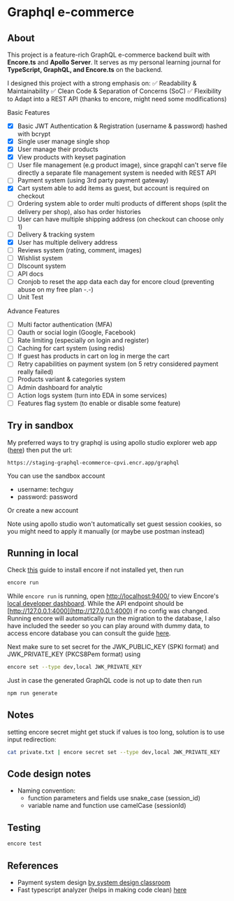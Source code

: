 # Graphql e-commerce

## About

This project is a feature-rich GraphQL e-commerce backend built with **Encore.ts** and **Apollo Server**.
It serves as my personal learning journal for **TypeScript, GraphQL, and Encore.ts** on the backend.

I designed this project with a strong emphasis on:
✅ Readability & Maintainability
✅ Clean Code & Separation of Concerns (SoC)
✅ Flexibility to Adapt into a REST API (thanks to encore, might need some modifications)

Basic Features

* [X] Basic JWT Authentication & Registration (username & password) hashed with bcrypt
* [X] Single user manage single shop
* [X] User manage their products
* [X] View products with keyset pagination
* [ ] User file management (e.g product image), since grapqhl can't serve file directly a separate file management system is needed with REST API
* [ ] Payment system (using 3rd party payment gateway)
* [X] Cart system able to add items as guest, but account is required on checkout
* [ ] Ordering system able to order multi products of different shops (split the delivery per shop), also has order histories
* [ ] User can have multiple shipping address (on checkout can choose only 1)
* [ ] Delivery & tracking system
* [X] User has multiple delivery address
* [ ] Reviews system (rating, comment, images)
* [ ] Wishlist system
* [ ] DIscount system
* [ ] API docs
* [ ] Cronjob to reset the app data each day for encore cloud (preventing abuse on my free plan -.-)
* [ ] Unit Test

Advance Features

* [ ] Multi factor authentication (MFA)
* [ ] Oauth or social login (Google, Facebook)
* [ ] Rate limiting (especially on login and register)
* [ ] Caching for cart system (using redis)
* [ ] If guest has products in cart on log in merge the cart
* [ ] Retry capabilities on payment system (on 5 retry considered payment really failed)
* [ ] Products variant & categories system
* [ ] Admin dashboard for analytic
* [ ] Action logs system (turn into EDA in some services)
* [ ] Features flag system (to enable or disable some feature)

## Try in sandbox

My preferred ways to try graphql is using apollo studio explorer web app ([here](https://studio.apollographql.com/sandbox/explorer "Apollo sandbox")) then put the url:

```
https://staging-graphql-ecommerce-cpvi.encr.app/graphql
```

You can use the sandbox account

* username: techguy
* password: password

Or create a new account

Note using apollo studio won't automatically set guest session cookies, so you might need to apply it manually (or maybe use postman instead)

## Running in local

Check [this](https://encore.dev/docs/ts/install) guide to install encore if not installed yet, then run

```zsh
encore run
```

While `encore run` is running, open [http://localhost:9400/](http://localhost:9400/) to view Encore's [local developer dashboard](https://encore.dev/docs/ts/observability/dev-dash). While the API endpoint should be [http://127.0.0.1:4000](http://127.0.0.1:4000) if no config was changed. Running encore will automatically run the migration to the database, I also have included the seeder so you can play around with dummy data, to access encore database you can consult the guide [here](https://encore.dev/docs/ts/primitives/databases).

Next make sure to set secret for the JWK_PUBLIC_KEY (SPKI format) and JWK_PRIVATE_KEY (PKCS8Pem format) using

```zsh
encore set --type dev,local JWK_PRIVATE_KEY
```

Just in case the generated GraphQL code is not up to date then run

```zsh
npm run generate
```

## Notes

setting encore secret might get stuck if values is too long, solution is to use input redirection:

```zsh
cat private.txt | encore secret set --type dev,local JWK_PRIVATE_KEY
```

## Code design notes

* Naming convention:
  * function parameters and fields use snake_case (session_id)
  * variable name and function use camelCase (sessionId)

## Testing

```bash
encore test
```

## References

* Payment system design [by system design classroom](https://newsletter.systemdesignclassroom.com/p/every-backend-engineer-needs-to-know?ref=dailydev)
* Fast typescript analyzer (helps in making code clean) [here](https://ftaproject.dev/playground)
